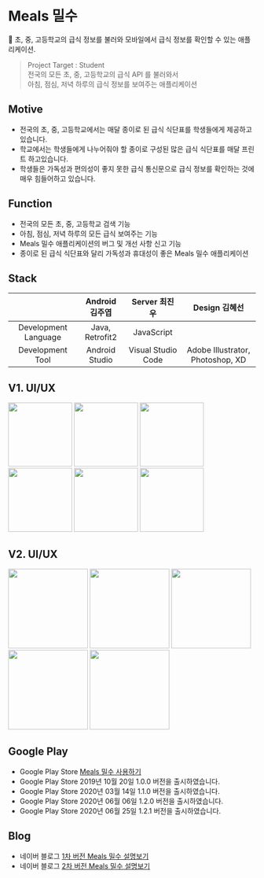 # Meals 밀수
🍱 초, 중, 고등학교의 급식 정보를 불러와 모바일에서 급식 정보를 확인할 수 있는 애플리케이션.

> Project Target : Student <br/>
> 전국의 모든 초, 중, 고등학교의 급식 API 를 불러와서 <br/>
> 아침, 점심, 저녁 하루의 급식 정보를 보여주는 애플리케이션

## Motive
- 전국의 초, 중, 고등학교에서는 매달 종이로 된 급식 식단표를 학생들에게 제공하고 있습니다.
- 학교에서는 학생들에게 나누어줘야 할 종이로 구성된 많은 급식 식단표를 매달 프린트 하고있습니다.
- 학생들은 가독성과 편의성이 좋지 못한 급식 통신문으로 급식 정보를 확인하는 것에 매우 힘들어하고 있습니다.

## Function
- 전국의 모든 초, 중, 고등학교 검색 기능
- 아침, 점심, 저녁 하루의 모든 급식 보여주는 기능
- Meals 밀수 애플리케이션의 버그 및 개선 사항 신고 기능
- 종이로 된 급식 식단표와 달리 가독성과 휴대성이 좋은 Meals 밀수 애플리케이션

## Stack
|                      | Android 김주엽     | Server 최진우         | Design 김혜선                       |
|:--------------------:|:---------------:|:------------------:|:--------------------------------:|
| Development Language | Java, Retrofit2 | JavaScript        |                                  |
| Development Tool     | Android Studio  | Visual Studio Code | Adobe Illustrator, Photoshop, XD |

## V1. UI/UX
<div>
<img width="130" src="https://user-images.githubusercontent.com/49600974/67153406-8ad30180-f323-11e9-8b86-cefb4cf17d15.png"></img>
<img width="130" src="https://user-images.githubusercontent.com/49600974/67153407-8ad30180-f323-11e9-97ba-86020c40c5bb.png"></img>
<img width="130" src="https://user-images.githubusercontent.com/49600974/67153408-8ad30180-f323-11e9-883f-186d2e250149.png"></img>
<img width="130" src="https://user-images.githubusercontent.com/49600974/67153409-8ad30180-f323-11e9-9fe1-c9d40abb51c3.png"></img>
<img width="130" src="https://user-images.githubusercontent.com/49600974/67153410-8b6b9800-f323-11e9-8114-8b8dc4c5b1e2.png"></img>
<img width="130" src="https://user-images.githubusercontent.com/49600974/67153411-8b6b9800-f323-11e9-9311-0c286e5bb3c8.png"></img>
</div>

## V2. UI/UX
<div>
<img width="162" src="https://user-images.githubusercontent.com/49600974/76450754-a8f3e800-6411-11ea-9703-6aaea7c6feec.png"></img>
<img width="162" src="https://user-images.githubusercontent.com/49600974/76450743-a42f3400-6411-11ea-9098-f47efdc6e053.png"></img>
<img width="162" src="https://user-images.githubusercontent.com/49600974/85990916-a9020d00-ba2d-11ea-9ca2-721924cffd75.png"></img>
<img width="162" src="https://user-images.githubusercontent.com/49600974/76675873-76a8dd00-6601-11ea-829e-2ff6aa9c08d2.png"></img>
<img width="162" src="https://user-images.githubusercontent.com/49600974/76675875-7f99ae80-6601-11ea-8e28-7be7ae057d0c.png">
</div> 

## Google Play
  - Google Play Store <a href ="https://play.google.com/store/apps/details?id=org.techtown.project5" target ="_blank" title ="Meals 밀수 사용하기">Meals 밀수 사용하기</a>
  - Google Play Store 2019년 10월 20일 1.0.0 버전을 출시하였습니다.
  - Google Play Store 2020년 03월 14일 1.1.0 버전을 출시하였습니다.
  - Google Play Store 2020년 06월 06일 1.2.0 버전을 출시하였습니다.
  - Google Play Store 2020년 06월 25일 1.2.1 버전을 출시하였습니다.

## Blog
  - 네이버 블로그 <a href ="http://kjy13299.blog.me/221686185631" target ="_blank" title ="Meals 밀수 설명보기">1차 버전 Meals 밀수 설명보기 </a>
  - 네이버 블로그 <a href ="https://kjy13299.blog.me/221853839702" target ="_blank" title ="Meals 밀수 설명보기">2차 버전 Meals 밀수 설명보기 </a>

































